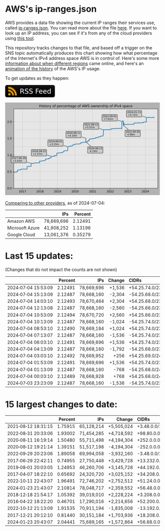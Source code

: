 # AWS's ip-ranges.json

AWS provides a data file showing the current IP ranges their
services use, called [ip-ranges.json](https://ip-ranges.amazonaws.com/ip-ranges.json).
You can read more about the file [here](https://docs.aws.amazon.com/general/latest/gr/aws-ip-ranges.html).
If you want to look up an IP address, you can see if it's from any of the cloud providers using [this tool](https://cloud-ips.s3-us-west-2.amazonaws.com/index.html).

This repository tracks changes to that file, and based off a trigger on the SNS 
topic automatically produces this chart showing how what percentage of the 
Internet's IPv4 address space AWS is in control of.  Here's some 
more [information about when different regions](announces.md) came 
online, and here's an [animation of the history](https://youtu.be/Su25yl7eol8) 
of the AWS's IP usage.

To get updates as they happen:

[![RSS Icon](images/rss_badge.svg)](https://raw.githubusercontent.com/seligman/aws-ip-ranges/master/rss.xml)

![History of AWS](history_count.svg)

[Comparing to other providers](https://github.com/seligman/cloud_sizes), as of 2024-07-04:

| | IPs | Percent |
| --- | ---: | ---: |
| Amazon AWS | 78,669,696 | 2.12491 |
| Microsoft Azure | 41,908,252 | 1.13196 |
| Google Cloud | 13,061,376 | 0.35279 |


# Last 15 updates:

(Changes that do not impact the counts are not shown)

| | Percent | IPs | Change | CIDRs |
| :--- | ---: | ---: | ---: | :--- |
| 2024&#8209;07&#8209;04&nbsp;15:53:09 | 2.12491 | 78,669,696 | +1,536 | +54.25.74.0/23,&nbsp;+54.25.76.0/23,&nbsp;+54.25.67.0/24,&nbsp;... |
| 2024&#8209;07&#8209;04&nbsp;15:13:09 | 2.12487 | 78,668,160 | -2,304 | -54.25.68.0/23,&nbsp;-54.25.74.0/23,&nbsp;-54.25.76.0/23,&nbsp;... |
| 2024&#8209;07&#8209;04&nbsp;14:03:10 | 2.12493 | 78,670,464 | +2,304 | +54.25.68.0/23,&nbsp;+54.25.74.0/23,&nbsp;+54.25.76.0/23,&nbsp;... |
| 2024&#8209;07&#8209;04&nbsp;12:13:08 | 2.12487 | 78,668,160 | -2,560 | -54.25.66.0/23,&nbsp;-54.25.74.0/23,&nbsp;-54.25.76.0/23,&nbsp;... |
| 2024&#8209;07&#8209;04&nbsp;10:53:09 | 2.12494 | 78,670,720 | +2,560 | +54.25.66.0/23,&nbsp;+54.25.74.0/23,&nbsp;+54.25.76.0/23,&nbsp;... |
| 2024&#8209;07&#8209;04&nbsp;10:13:09 | 2.12487 | 78,668,160 | -1,024 | -54.25.74.0/23,&nbsp;-54.25.76.0/23 |
| 2024&#8209;07&#8209;04&nbsp;08:53:10 | 2.12490 | 78,669,184 | +1,024 | +54.25.74.0/23,&nbsp;+54.25.76.0/23 |
| 2024&#8209;07&#8209;04&nbsp;07:13:07 | 2.12487 | 78,668,160 | -1,536 | -54.25.74.0/23,&nbsp;-54.25.76.0/23,&nbsp;-54.25.67.0/24,&nbsp;... |
| 2024&#8209;07&#8209;04&nbsp;06:03:10 | 2.12491 | 78,669,696 | +1,536 | +54.25.74.0/23,&nbsp;+54.25.76.0/23,&nbsp;+54.25.67.0/24,&nbsp;... |
| 2024&#8209;07&#8209;04&nbsp;04:13:09 | 2.12487 | 78,668,160 | -1,792 | -54.25.68.0/23,&nbsp;-54.25.74.0/23,&nbsp;-54.25.76.0/23,&nbsp;... |
| 2024&#8209;07&#8209;04&nbsp;03:03:10 | 2.12492 | 78,669,952 | +256 | +54.25.69.0/24,&nbsp;+54.25.72.0/24,&nbsp;-54.25.66.0/24 |
| 2024&#8209;07&#8209;04&nbsp;01:53:09 | 2.12491 | 78,669,696 | +1,536 | +54.25.74.0/23,&nbsp;+54.25.76.0/23,&nbsp;+54.25.66.0/24,&nbsp;... |
| 2024&#8209;07&#8209;04&nbsp;01:13:09 | 2.12487 | 78,668,160 | -768 | -54.25.68.0/24,&nbsp;-54.25.72.0/24,&nbsp;-54.25.77.0/24 |
| 2024&#8209;07&#8209;04&nbsp;00:03:10 | 2.12489 | 78,668,928 | +768 | +54.25.68.0/24,&nbsp;+54.25.72.0/24,&nbsp;+54.25.77.0/24 |
| 2024&#8209;07&#8209;03&nbsp;23:23:09 | 2.12487 | 78,668,160 | -1,536 | -54.25.74.0/23,&nbsp;-54.25.69.0/24,&nbsp;-54.25.70.0/24,&nbsp;... |


# 15 largest changes to date:

| | Percent | IPs | Change | CIDRs |
| :--- | ---: | ---: | ---: | :--- |
| 2021&#8209;08&#8209;12&nbsp;18:31:15 | 1.75915 | 65,128,214 | +5,505,024 | +3.48.0.0/12,&nbsp;+35.96.0.0/12,&nbsp;+3.152.0.0/13,&nbsp;... |
| 2022&#8209;08&#8209;31&nbsp;20:33:06 | 1.93002 | 71,454,285 | +4,718,592 | +98.80.0.0/12,&nbsp;+184.32.0.0/12,&nbsp;+13.184.0.0/13,&nbsp;... |
| 2020&#8209;08&#8209;11&nbsp;16:19:14 | 1.50480 | 55,711,498 | +4,194,304 | +252.0.0.0/10 |
| 2020&#8209;08&#8209;12&nbsp;19:21:14 | 1.39151 | 51,517,198 | -4,194,304 | -252.0.0.0/10 |
| 2022&#8209;09&#8209;29&nbsp;20:23:06 | 1.89058 | 69,994,058 | -3,932,160 | -3.48.0.0/12,&nbsp;-35.96.0.0/12,&nbsp;-3.240.0.0/13,&nbsp;... |
| 2017&#8209;06&#8209;29&nbsp;22:42:11 | 0.74955 | 27,750,448 | +3,429,728 | +13.232.0.0/13,&nbsp;+34.240.0.0/13,&nbsp;+35.168.0.0/13,&nbsp;... |
| 2019&#8209;08&#8209;01&nbsp;20:03:05 | 1.24953 | 46,260,706 | +3,145,728 | +44.192.0.0/10,&nbsp;-3.192.0.0/12 |
| 2017&#8209;04&#8209;07&nbsp;18:22:10 | 0.65692 | 24,320,720 | +3,025,152 | +34.208.0.0/12,&nbsp;+34.224.0.0/12,&nbsp;+13.58.0.0/15,&nbsp;... |
| 2022&#8209;10&#8209;11&nbsp;22:43:07 | 1.96491 | 72,746,202 | +2,752,512 | +51.24.0.0/13,&nbsp;+57.104.0.0/13,&nbsp;+51.20.0.0/14,&nbsp;... |
| 2024&#8209;01&#8209;23&nbsp;21:43:07 | 2.10814 | 78,048,717 | +2,359,552 | +56.48.0.0/13,&nbsp;+16.28.0.0/14,&nbsp;+16.64.0.0/14,&nbsp;... |
| 2018&#8209;12&#8209;18&nbsp;21:54:17 | 1.05392 | 39,019,010 | +2,228,224 | +3.208.0.0/12,&nbsp;+3.224.0.0/12,&nbsp;+13.48.0.0/15 |
| 2016&#8209;04&#8209;22&nbsp;18:22:20 | 0.46701 | 17,290,016 | +2,214,656 | +52.200.0.0/13,&nbsp;+52.208.0.0/13,&nbsp;+52.36.0.0/14,&nbsp;... |
| 2022&#8209;10&#8209;12&nbsp;21:13:09 | 1.91535 | 70,911,194 | -1,835,008 | -13.192.0.0/13,&nbsp;-16.28.0.0/14,&nbsp;-40.172.0.0/14,&nbsp;... |
| 2017&#8209;12&#8209;21&nbsp;20:12:10 | 0.81440 | 30,151,184 | +1,703,936 | +18.208.0.0/13,&nbsp;+18.204.0.0/14,&nbsp;+18.224.0.0/14,&nbsp;... |
| 2024&#8209;01&#8209;23&nbsp;20:43:07 | 2.04441 | 75,689,165 | +1,572,864 | +56.68.0.0/14,&nbsp;+56.128.0.0/14,&nbsp;+56.136.0.0/14,&nbsp;... |
